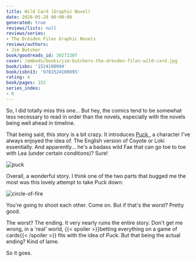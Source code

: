 ```yaml
---
title: Wild Card (Graphic Novel)
date: 2020-05-28 00:00:00
generated: true
reviews/lists: null
reviews/series:
- The Dresden Files Graphic Novels
reviews/authors:
- Jim Butcher
book/goodreads_id: 30272307
cover: /embeds/books/jim-butchers-the-dresden-files-wild-card.jpg
book/isbn: '1524100994'
book/isbn13: '9781524100995'
rating: 4
book/pages: 152
series_index:
- 6
---
```

So, I did totally miss this one... But hey, the comics tend to be somewhat less necessary to read in order than the novels, especially with the novels being well ahead in timeline.  

That being said, this story is a bit crazy. It introduces [ Puck ](https://en.wikipedia.org/wiki/Puck_\(folklore\)) , a character I've always enjoyed the idea of. The English version of Coyote or Loki essentially. And apparently... he's a badass wild Fae that can go toe to toe with Lea (under certain conditions)? Sure!  

<!--more-->

![puck](/embeds/books/attachments/puck.png)  

Overall, a wonderful story. I think one of the two parts that bugged me the most was this lovely attempt to take Puck down:  

![circle-of-fire](/embeds/books/attachments/circle-of-fire.png)  

You're going to shoot each other. Come on. But if that's the worst? Pretty good.  

The worst? The ending. It very nearly ruins the entire story. Don't get me wrong, in a 'real' world,  {{< spoiler >}}betting everything on a game of cards{{< /spoiler >}}  fits with the idea of Puck. But that being the actual ending? Kind of lame.  

So it goes.